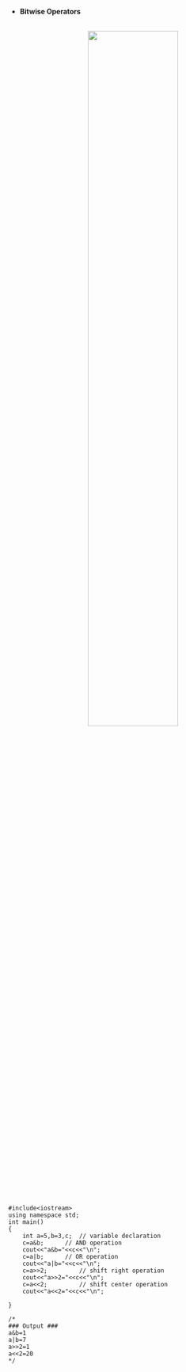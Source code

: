 - **Bitwise Operators**

<br>
<div align="center">
<img src="../imgs/C%2B%2B/img15.jpg" height="60%" width="60%">
</div>
<br>


```
#include<iostream>
using namespace std;
int main()
{
    int a=5,b=3,c; 	// variable declaration
    c=a&b; 	 	// AND operation
    cout<<"a&b="<<c<<"\n";
    c=a|b; 	 	// OR operation
    cout<<"a|b="<<c<<"\n";
    c=a>>2; 	 	// shift right operation
    cout<<"a>>2="<<c<<"\n";
    c=a<<2; 	 	// shift center operation
    cout<<"a<<2="<<c<<"\n";
    
}

/*
### Output ###
a&b=1
a|b=7
a>>2=1
a<<2=20
*/
```
